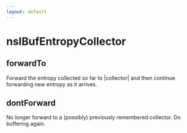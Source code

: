 ```yaml
---
layout: default
---
```


# nsIBufEntropyCollector #

## forwardTo ##

Forward the entropy collected so far to |collector| and then
continue forwarding new entropy as it arrives.


## dontForward ##

No longer forward to a (possibly) previously remembered collector.
Do buffering again.


